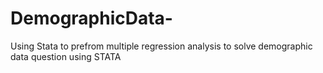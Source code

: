 # DemographicData-
Using Stata to prefrom multiple regression analysis to solve demographic data question using STATA
